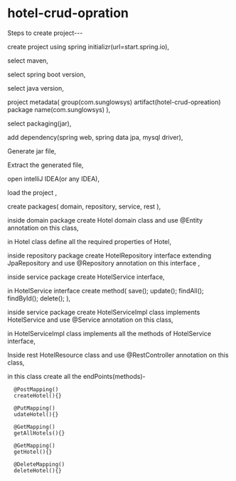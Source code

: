 # hotel-crud-opration
Steps to create project---

create project using spring initializr(url=start.spring.io),

select maven,

select spring boot version,

select java version,

project metadata(
    group(com.sunglowsys)
    artifact(hotel-crud-opreation)
    package name(com.sunglowsys)
  ),
  
 select packaging(jar),
 
add dependency(spring web, spring data jpa, mysql driver),

Generate jar file,

Extract the generated file,

open intelliJ IDEA(or any IDEA),

load the project ,

create packages(
   domain,
   repository,
   service,
   rest
 ),
 
 inside domain package create Hotel domain class and use @Entity annotation on this class,
 
 in Hotel class define all the required properties of Hotel,
 
 inside repository package create HotelRepository interface extending JpaRepository and use @Repository annotation on this interface ,
 
 inside service package create HotelService interface,
 
 in HotelService interface create method(
    save();
    update();
    findAll();
    findById();
    delete();
  ),
  
  inside service package create HotelServiceImpl class implements HotelService and use @Service annotation on this class,
  
  in HotelServiceImpl class implements all the methods of HotelService interface,
  
  Inside rest HotelResource class and use @RestController annotation on this class,
  
  in this class create all the endPoints(methods)-
      
      @PostMapping()
      createHotel(){}
      
      @PutMapping()
      udateHotel(){}
      
      @GetMapping()
      getAllHotels(){}
      
      @GetMapping()
      getHotel(){}
      
      @DeleteMapping()
      deleteHotel(){}
